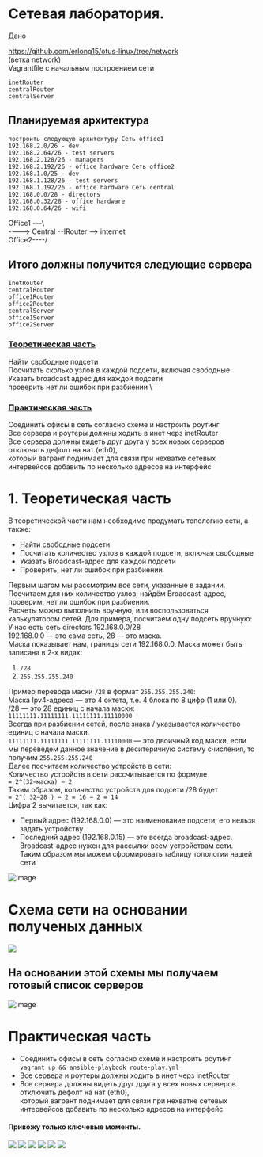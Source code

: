 # Сетевая лаборатория.
Дано

https://github.com/erlong15/otus-linux/tree/network \
(ветка network) \
Vagrantfile с начальным построением сети

    inetRouter
    centralRouter
    centralServer
   ## Планируемая архитектура
    построить следующую архитектуру Сеть office1
    192.168.2.0/26 - dev
    192.168.2.64/26 - test servers
    192.168.2.128/26 - managers
    192.168.2.192/26 - office hardware Сеть office2
    192.168.1.0/25 - dev
    192.168.1.128/26 - test servers
    192.168.1.192/26 - office hardware Сеть central
    192.168.0.0/28 - directors
    192.168.0.32/28 - office hardware
    192.168.0.64/26 - wifi 
    
Office1 ---\ \
             ----> Central --IRouter --> internet \
Office2----/

   ## Итого должны получится следующие сервера
    inetRouter
    centralRouter
    office1Router
    office2Router
    centralServer
    office1Server
    office2Server
    
### [Теоретическая часть](https://github.com/vedoff/netlab#1-%D1%82%D0%B5%D0%BE%D1%80%D0%B5%D1%82%D0%B8%D1%87%D0%B5%D1%81%D0%BA%D0%B0%D1%8F-%D1%87%D0%B0%D1%81%D1%82%D1%8C)
Найти свободные подсети \
Посчитать сколько узлов в каждой подсети, включая свободные \
Указать broadcast адрес для каждой подсети \
проверить нет ли ошибок при разбиении \
### [Практическая часть](https://github.com/vedoff/netlab/blob/main/README.md#%D0%BF%D1%80%D0%B0%D0%BA%D1%82%D0%B8%D1%87%D0%B5%D1%81%D0%BA%D0%B0%D1%8F-%D1%87%D0%B0%D1%81%D1%82%D1%8C-1)
Соединить офисы в сеть согласно схеме и настроить роутинг \
Все сервера и роутеры должны ходить в инет черз inetRouter \
Все сервера должны видеть друг друга у всех новых серверов отключить дефолт на нат (eth0), \
который вагрант поднимает для связи при нехватке сетевых интервейсов добавить по несколько адресов на интерфейс
    
# 1. Теоретическая часть
В теоретической части нам необходимо продумать топологию сети, а также: 
- Найти свободные подсети
- Посчитать количество узлов в каждой подсети, включая свободные
- Указать Broadcast-адрес для каждой подсети
- Проверить, нет ли ошибок при разбиении

Первым шагом мы рассмотрим все сети, указанные в задании. \
Посчитаем для них количество узлов, найдём Broadcast-адрес, проверим, нет ли ошибок при разбиении. \
Расчеты можно выполнить вручную, или воспользоваться калькулятором сетей. Для примера, посчитаем одну подсеть вручную: \
У нас есть сеть directors 192.168.0.0/28 \
192.168.0.0 — это сама сеть, 28 — это маска. \
Маска показывает нам, границы сети 192.168.0.0. Маска может быть записана в 2-х видах:
1) `/28`
2) `255.255.255.240` 

Пример перевода маски `/28` в формат `255.255.255.240`: \
Маска Ipv4-адреса — это 4 октета, т.е. 4 блока по 8 цифр (1 или 0). \
/28 — это 28 единиц с начала маски: \
`11111111.11111111.11111111.11110000` \
Всегда при разбиении сетей, после знака / указывается количество единиц с начала маски. \
`11111111.11111111.11111111.11110000` — это двоичный код маски, если мы переведем данное значение в деситеричную систему 
счисления, то получим `255.255.255.240` \
Далее посчитаем количество устройств в сети: \
Количество устройств в сети рассчитывается по формуле \
`= 2^(32−маска) − 2` \
Таким образом, количество устройств для подсети /28 будет \
`= 2^( 32−28 ) − 2 = 16 − 2 = 14` \
Цифра 2 вычитается, так как:
- Первый адрес (192.168.0.0) — это наименование подсети, его нельзя задать устройству
- Последний адрес (192.168.0.15) — это всегда broadcast-адрес. \
Broadcast-адрес нужен для рассылки всем устройствам сети. \
Таким образом мы можем сформировать таблицу топологии нашей сети

![image](https://user-images.githubusercontent.com/92672435/163796065-cd9e36c6-d4e0-41cc-8f83-aec559769731.png)

# Схема сети на основании полученых данных
![](https://github.com/vedoff/netlab/blob/main/pict/Screenshot%20from%202022-04-18%2012-53-19.png)
## На основании этой схемы мы получаем готовый список серверов
![image](https://user-images.githubusercontent.com/92672435/163784159-66625e55-66b7-4a21-a968-8571a95adb1d.png)
# Практическая часть
- Соединить офисы в сеть согласно схеме и настроить роутинг \
`vagrant up && ansible-playbook route-play.yml`
- Все сервера и роутеры должны ходить в инет черз inetRouter 
- Все сервера должны видеть друг друга у всех новых серверов отключить дефолт на нат (eth0), \
который вагрант поднимает для связи при нехватке сетевых интервейсов добавить по несколько адресов на интерфейс
#### Привожу только ключевые моменты.
![](https://github.com/vedoff/netlab/blob/main/pict/Screenshot%20from%202022-04-18%2016-14-30.png)
![](https://github.com/vedoff/netlab/blob/main/pict/Screenshot%20from%202022-04-18%2016-14-43.png)
![](https://github.com/vedoff/netlab/blob/main/pict/Screenshot%20from%202022-04-18%2016-09-05.png)
![](https://github.com/vedoff/netlab/blob/main/pict/Screenshot%20from%202022-04-18%2016-15-08.png)
![](https://github.com/vedoff/netlab/blob/main/pict/Screenshot%20from%202022-04-18%2016-09-29.png)
![](https://github.com/vedoff/netlab/blob/main/pict/Screenshot%20from%202022-04-18%2016-15-57.png)
